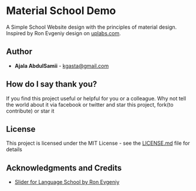 # Material School Demo

A Simple School Website design with the principles of material design. Inspired by Ron Evgeniy design on [uplabs.com](https://www.uplabs.com/posts/slider-for-language-school).

## Author

* **Ajala AbdulSamii** - kgasta@gmail.com

## How do I say thank you?

If you find this project useful or helpful for you or a colleague. Why not tell the world about it via facebook or twitter and star this project, fork(to contribute) or star it

## License

This project is licensed under the MIT License - see the [LICENSE.md](LICENSE.md) file for details

## Acknowledgments and Credits

*  [Slider for Language School by Ron Evgeniy](https://www.uplabs.com/posts/slider-for-language-school)
